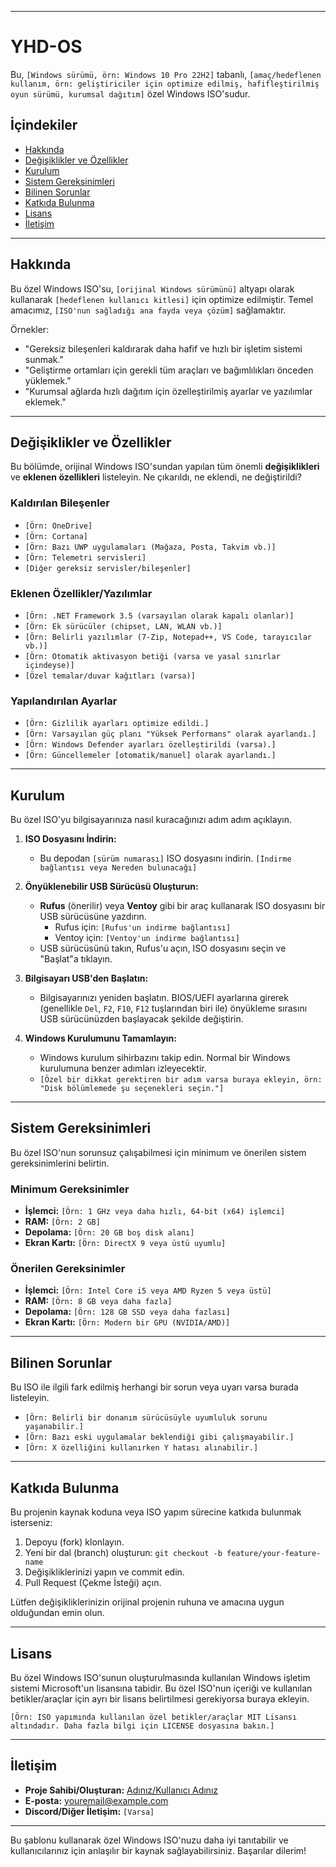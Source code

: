 -----

# YHD-OS

Bu, `[Windows sürümü, örn: Windows 10 Pro 22H2]` tabanlı, `[amaç/hedeflenen kullanım, örn: geliştiriciler için optimize edilmiş, hafifleştirilmiş oyun sürümü, kurumsal dağıtım]` özel Windows ISO'sudur.

## İçindekiler

  * [Hakkında](https://www.google.com/search?q=%23hakk%C4%B1nda)
  * [Değişiklikler ve Özellikler](https://www.google.com/search?q=%23de%C4%9Fi%C5%9Fiklikler-ve-%C3%B6zellikler)
  * [Kurulum](https://www.google.com/search?q=%23kurulum)
  * [Sistem Gereksinimleri](https://www.google.com/search?q=%23sistem-gereksinimleri)
  * [Bilinen Sorunlar](https://www.google.com/search?q=%23bilinen-sorunlar)
  * [Katkıda Bulunma](https://www.google.com/search?q=%23katk%C4%B1da-bulunma)
  * [Lisans](https://www.google.com/search?q=%23lisans)
  * [İletişim](https://www.google.com/search?q=%23ileti%C5%9Fim)

-----

## Hakkında

Bu özel Windows ISO'su, `[orijinal Windows sürümünü]` altyapı olarak kullanarak `[hedeflenen kullanıcı kitlesi]` için optimize edilmiştir. Temel amacımız, `[ISO'nun sağladığı ana fayda veya çözüm]` sağlamaktır.

Örnekler:

  * "Gereksiz bileşenleri kaldırarak daha hafif ve hızlı bir işletim sistemi sunmak."
  * "Geliştirme ortamları için gerekli tüm araçları ve bağımlılıkları önceden yüklemek."
  * "Kurumsal ağlarda hızlı dağıtım için özelleştirilmiş ayarlar ve yazılımlar eklemek."

-----

## Değişiklikler ve Özellikler

Bu bölümde, orijinal Windows ISO'sundan yapılan tüm önemli **değişiklikleri** ve **eklenen özellikleri** listeleyin. Ne çıkarıldı, ne eklendi, ne değiştirildi?

### Kaldırılan Bileşenler

  * `[Örn: OneDrive]`
  * `[Örn: Cortana]`
  * `[Örn: Bazı UWP uygulamaları (Mağaza, Posta, Takvim vb.)]`
  * `[Örn: Telemetri servisleri]`
  * `[Diğer gereksiz servisler/bileşenler]`

### Eklenen Özellikler/Yazılımlar

  * `[Örn: .NET Framework 3.5 (varsayılan olarak kapalı olanlar)]`
  * `[Örn: Ek sürücüler (chipset, LAN, WLAN vb.)]`
  * `[Örn: Belirli yazılımlar (7-Zip, Notepad++, VS Code, tarayıcılar vb.)]`
  * `[Örn: Otomatik aktivasyon betiği (varsa ve yasal sınırlar içindeyse)]`
  * `[Özel temalar/duvar kağıtları (varsa)]`

### Yapılandırılan Ayarlar

  * `[Örn: Gizlilik ayarları optimize edildi.]`
  * `[Örn: Varsayılan güç planı "Yüksek Performans" olarak ayarlandı.]`
  * `[Örn: Windows Defender ayarları özelleştirildi (varsa).]`
  * `[Örn: Güncellemeler [otomatik/manuel] olarak ayarlandı.]`

-----

## Kurulum

Bu özel ISO'yu bilgisayarınıza nasıl kuracağınızı adım adım açıklayın.

1.  **ISO Dosyasını İndirin:**

      * Bu depodan `[sürüm numarası]` ISO dosyasını indirin. `[İndirme bağlantısı veya Nereden bulunacağı]`

2.  **Önyüklenebilir USB Sürücüsü Oluşturun:**

      * **Rufus** (önerilir) veya **Ventoy** gibi bir araç kullanarak ISO dosyasını bir USB sürücüsüne yazdırın.
          * Rufus için: `[Rufus'un indirme bağlantısı]`
          * Ventoy için: `[Ventoy'un indirme bağlantısı]`
      * USB sürücüsünü takın, Rufus'u açın, ISO dosyasını seçin ve "Başlat"a tıklayın.

3.  **Bilgisayarı USB'den Başlatın:**

      * Bilgisayarınızı yeniden başlatın. BIOS/UEFI ayarlarına girerek (genellikle `Del`, `F2`, `F10`, `F12` tuşlarından biri ile) önyükleme sırasını USB sürücünüzden başlayacak şekilde değiştirin.

4.  **Windows Kurulumunu Tamamlayın:**

      * Windows kurulum sihirbazını takip edin. Normal bir Windows kurulumuna benzer adımları izleyecektir.
      * ` [Özel bir dikkat gerektiren bir adım varsa buraya ekleyin, örn: "Disk bölümlemede şu seçenekleri seçin."]  `

-----

## Sistem Gereksinimleri

Bu özel ISO'nun sorunsuz çalışabilmesi için minimum ve önerilen sistem gereksinimlerini belirtin.

### Minimum Gereksinimler

  * **İşlemci:** `[Örn: 1 GHz veya daha hızlı, 64-bit (x64) işlemci]`
  * **RAM:** `[Örn: 2 GB]`
  * **Depolama:** `[Örn: 20 GB boş disk alanı]`
  * **Ekran Kartı:** `[Örn: DirectX 9 veya üstü uyumlu]`

### Önerilen Gereksinimler

  * **İşlemci:** `[Örn: Intel Core i5 veya AMD Ryzen 5 veya üstü]`
  * **RAM:** `[Örn: 8 GB veya daha fazla]`
  * **Depolama:** `[Örn: 128 GB SSD veya daha fazlası]`
  * **Ekran Kartı:** `[Örn: Modern bir GPU (NVIDIA/AMD)]`

-----

## Bilinen Sorunlar

Bu ISO ile ilgili fark edilmiş herhangi bir sorun veya uyarı varsa burada listeleyin.

  * `[Örn: Belirli bir donanım sürücüsüyle uyumluluk sorunu yaşanabilir.]`
  * `[Örn: Bazı eski uygulamalar beklendiği gibi çalışmayabilir.]`
  * `[Örn: X özelliğini kullanırken Y hatası alınabilir.]`

-----

## Katkıda Bulunma

Bu projenin kaynak koduna veya ISO yapım sürecine katkıda bulunmak isterseniz:

1.  Depoyu (fork) klonlayın.
2.  Yeni bir dal (branch) oluşturun: `git checkout -b feature/your-feature-name`
3.  Değişikliklerinizi yapın ve commit edin.
4.  Pull Request (Çekme İsteği) açın.

Lütfen değişikliklerinizin orijinal projenin ruhuna ve amacına uygun olduğundan emin olun.

-----

## Lisans

Bu özel Windows ISO'sunun oluşturulmasında kullanılan Windows işletim sistemi Microsoft'un lisansına tabidir. Bu özel ISO'nun içeriği ve kullanılan betikler/araçlar için ayrı bir lisans belirtilmesi gerekiyorsa buraya ekleyin.

`[Örn: ISO yapımında kullanılan özel betikler/araçlar MIT Lisansı altındadır. Daha fazla bilgi için LICENSE dosyasına bakın.]`

-----

## İletişim

  * **Proje Sahibi/Oluşturan:** [Adınız/Kullanıcı Adınız](https://www.google.com/search?q=https://github.com/KULLANICI_ADINIZ)
  * **E-posta:** youremail@example.com
  * **Discord/Diğer İletişim:** `[Varsa]`

-----

Bu şablonu kullanarak özel Windows ISO'nuzu daha iyi tanıtabilir ve kullanıcılarınız için anlaşılır bir kaynak sağlayabilirsiniz. Başarılar dilerim\!